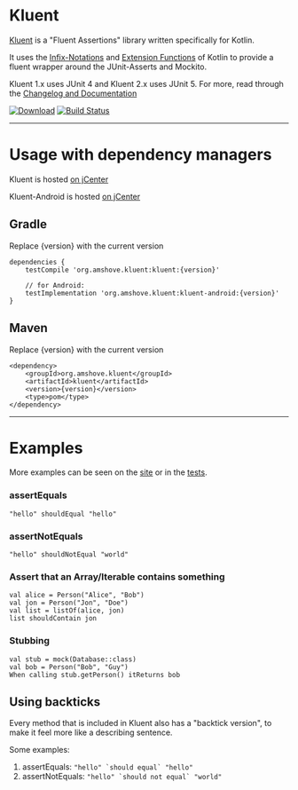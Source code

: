 # Kluent

[Kluent](https://markusamshove.github.io/Kluent/) is a "Fluent Assertions" library written specifically for Kotlin.

It uses the [Infix-Notations](https://kotlinlang.org/docs/reference/functions.html#infix-notation "Infix-Notation") and [Extension Functions](https://kotlinlang.org/docs/reference/extensions.html#extension-functions "Extension Functions") of Kotlin to provide a fluent wrapper around the JUnit-Asserts and Mockito.

Kluent 1.x uses JUnit 4 and Kluent 2.x uses JUnit 5. For more, read through the [Changelog and Documentation](https://markusamshove.github.io/Kluent/)

[![Download](https://api.bintray.com/packages/markusamshove/maven/Kluent/images/download.svg)](https://bintray.com/markusamshove/maven/Kluent/_latestVersion) [![Build Status](https://travis-ci.org/MarkusAmshove/Kluent.svg?branch=master)](https://travis-ci.org/MarkusAmshove/Kluent)

----------

# Usage with dependency managers

Kluent is hosted [on jCenter](https://bintray.com/markusamshove/maven/Kluent/view# "jCenter")

Kluent-Android is hosted [on jCenter](https://bintray.com/markusamshove/maven/Kluent-Android/view# "jCenter")

## Gradle
Replace {version} with the current version

    dependencies {
        testCompile 'org.amshove.kluent:kluent:{version}'

        // for Android:
        testImplementation 'org.amshove.kluent:kluent-android:{version}'
    }

## Maven
Replace {version} with the current version

    <dependency>
        <groupId>org.amshove.kluent</groupId>
        <artifactId>kluent</artifactId>
        <version>{version}</version>
        <type>pom</type>
    </dependency>

----------

# Examples

More examples can be seen on the [site](https://markusamshove.github.io/Kluent/) or in the [tests](https://github.com/MarkusAmshove/Kluent/tree/master/src/test/kotlin/org/amshove/kluent/tests).

### assertEquals ##

    "hello" shouldEqual "hello"

### assertNotEquals ##

    "hello" shouldNotEqual "world"

### Assert that an Array/Iterable contains something ##

    val alice = Person("Alice", "Bob")
    val jon = Person("Jon", "Doe")
    val list = listOf(alice, jon)
    list shouldContain jon

### Stubbing

    val stub = mock(Database::class)
    val bob = Person("Bob", "Guy")
    When calling stub.getPerson() itReturns bob

## Using backticks

Every method that is included in Kluent also has a "backtick version", to make it feel more like a describing sentence.

Some examples:

1. assertEquals: ``` "hello" `should equal` "hello" ```
2. assertNotEquals: ```"hello" `should not equal` "world"```
